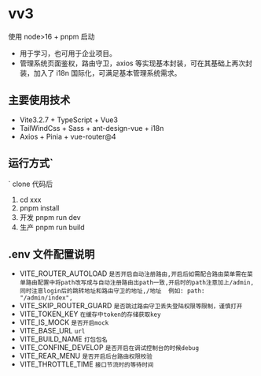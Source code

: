 # vv3

使用 node>16 + pnpm 启动

- 用于学习，也可用于企业项目。
- 管理系统页面鉴权，路由守卫，axios 等实现基本封装，可在其基础上再次封装，加入了 i18n 国际化，可满足基本管理系统需求。

## 主要使用技术

- Vite3.2.7 + TypeScript + Vue3
- TailWindCss + Sass + ant-design-vue + i18n
- Axios + Pinia + vue-router@4

## 运行方式`

`
clone 代码后

1. cd xxx
2. pnpm install
3. 开发 pnpm run dev
4. 生产 pnpm run build

## .env 文件配置说明

- VITE_ROUTER_AUTOLOAD `是否开启自动注册路由,开启后如需配合路由菜单需在菜单路由配置中将path改写成与自动注册路由出path一致,开启时的path注意加上/admin,同时注意login后的跳转地址和路由守卫的地址,/地址  例如: path: "/admin/index",`
- VITE_SKIP_ROUTER_GUARD `是否跳过路由守卫丢失登陆权限等限制，谨慎打开`
- VITE_TOKEN_KEY `在缓存中token的存储获取key`
- VITE_IS_MOCK `是否开启mock`
- VITE_BASE_URL `url`
- VITE_BUILD_NAME `打包包名`
- VITE_CONFINE_DEVELOP `是否开启在调试控制台的时候debug`
- VITE_REAR_MENU `是否开启后台路由权限校验`
- VITE_THROTTLE_TIME `接口节流时的等待时间`
